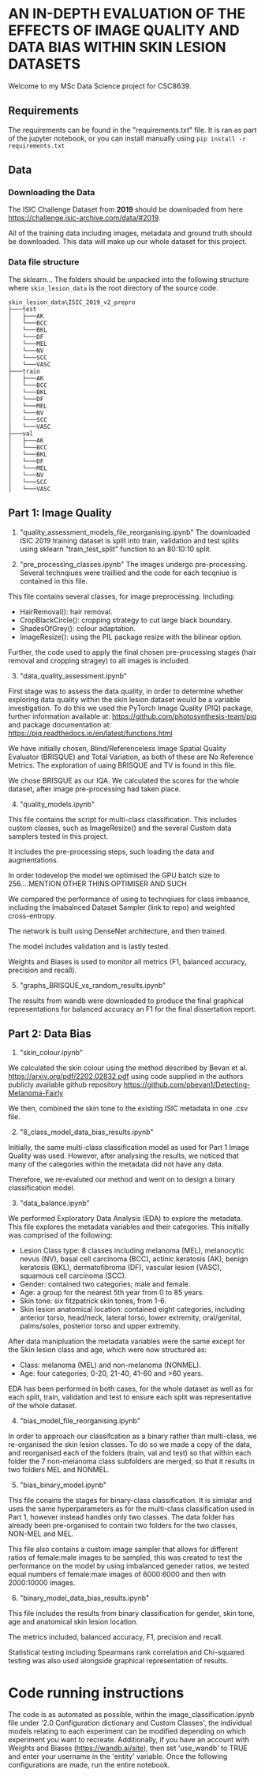 # AN IN-DEPTH EVALUATION OF THE EFFECTS OF IMAGE QUALITY AND DATA BIAS WITHIN SKIN LESION DATASETS
Welcome to my MSc Data Science project for CSC8639.

## Requirements

The requirements can be found in the "requirements.txt" file.
It is ran as part of the jupyter notebook, or you can install manually using `pip install -r requirements.txt`

## Data

### Downloading the Data

The ISIC Challenge Dataset from **2019** should be downloaded from here https://challenge.isic-archive.com/data/#2019.

All of the training data including images, metadata and ground truth should be downloaded. This data will make up our whole dataset for this project.

### Data file structure

The sklearn...
The folders should be unpacked into the following structure where `skin_lesion_data` is the root directory of the source code.

```
skin_lesion_data\ISIC_2019_v2_prepro
├───test
│   ├───AK
│   └───BCC
│   └───BKL
│   └───DF
│   └───MEL
│   └───NV
│   └───SCC
│   └───VASC
├───train
│   ├───AK
│   └───BCC
│   └───BKL
│   └───DF
│   └───MEL
│   └───NV
│   └───SCC
│   └───VASC
├───val
│   ├───AK
│   └───BCC
│   └───BKL
│   └───DF
│   └───MEL
│   └───NV
│   └───SCC
│   └───VASC
```


<!-- - `ISIC-2017_X__Part1_GroundTruth/` contains segmentation maps (used only in EDA) of the skin lesions for each input image
- `ISIC-2017_X_Data/` contains the raw, input images to be classified
- `ISIC-2017_X_Data_metadata.csv` contains patient information for each input image in the corresponding `ISIC-2017_X_Data`
- `ISIC-2017_X_Part3_GroundTruth.csv` contains the classification labels for two classification tests. We only use the `image_id` and `melanoma` columns -->

## Part 1: Image Quality

1. "quality_assessment_models_file_reorganising.ipynb"
The downloaded ISIC 2019 training dataset is split into train, validation and test splits using sklearn "train_test_split" function to an 80:10:10 split.

2. "pre_processing_classes.ipynb"
The images undergo pre-processing. Several technqiues were traillied and the code for each tecqniue is contained in this file.

This file contains several classes, for image preprocessing. Including:
- HairRemoval(): hair removal.
- CropBlackCircle(): cropping strategy to cut large black boundary.
- ShadesOfGrey(): colour adaptation.
- ImageResize(): using the PIL package resize with the bilinear option.

Further, the code used to apply the final chosen pre-processing stages (hair removal and cropping stragey) to all images is included.

3. "data_quality_assessment.ipynb"

First stage was to assess the data quality, in order to determine whether exploring data quality within the skin lesion dataset would be a variable investigation. To do this we used the PyTorch Image Quality (PIQ) package, further information available at: https://github.com/photosynthesis-team/piq and package documentation at: https://piq.readthedocs.io/en/latest/functions.html

We have initially chosen, Blind/Referenceless Image Spatial Quality Evaluator (BRISQUE) and Total Variation, as both of these are No Reference Metrics. The exploration of uaing BRISQUE and TV is found in this file.

We chose BRISQUE as our IQA. We calculated the scores for the whole dataset, after image pre-processing had taken place.

4. "quality_models.ipynb"

This file contains the script for multi-class classification. This includes custom classes, such as ImageResize() and the several Custom data samplers tested in this project.

It includes the pre-processing steps, such loading the data and augmentations.

In order todevelop the model we optimised the GPU batch size to 256....MENTION OTHER THINS OPTIMISER AND SUCH

We compared the performance of using to technqiues for class imbaance, including the Imabalnced Dataset Sampler (link to repo) and weighted cross-entropy.

The network is built using DenseNet architecture, and then trained.

The model includes validation and is lastly tested.

Weights and Biases is used to monitor all metrics (F1, balanced accuracy, precision and recall).

5. "graphs_BRISQUE_vs_random_results.ipynb"

The results from wandb were downloaded to produce the final graphical representations for balanced accuracy an F1 for the final dissertation report.

## Part 2: Data Bias

1. "skin_colour.ipynb"

 We calculated the skin colour using the method described by Bevan et al.  https://arxiv.org/pdf/2202.02832.pdf using code supplied in the authors publicly available github repository https://github.com/pbevan1/Detecting-Melanoma-Fairly

 We then, combined the skin tone to the existing ISIC metadata in one .csv file.

2. "8_class_model_data_bias_results.ipynb"

Initially, the same multi-class classification model as used for Part 1 Image Quality was used. However, after analysing the results, we noticed that many of the categories within the metadata did not have any data.

Therefore, we re-evaluted our method and went on to design a binary classification model.

3. "data_balance.ipynb"

We performed Exploratory Data Analysis (EDA) to explore the metadata. This file explores the metadata variables and their categories. This initially was comprised of the following:

- Lesion Class type: 8 classes including melanoma (MEL), melanocytic nevus (NV), basal cell carcinoma (BCC), actinic keratosis (AK), benign keratosis (BKL), dermatofibroma (DF), vascular lesion (VASC), squamous cell carcinoma (SCC).
- Gender: contained two categories; male and female.
- Age: a group for the nearest 5th year from 0 to 85 years.
- Skin tone: six fitzpatrick skin tones, from 1-6.
- Skin lesion anatomical location: contained eight categories, including anterior torso, head/neck, lateral torso, lower extremity, oral/genital, palms/soles, posterior torso and upper extremity.

After data manipluation the metadata variables were the same except for the Skin lesion class and age, which were now structured as:

- Class: melanoma (MEL) and non-melanoma (NONMEL).
- Age: four categories; 0-20, 21-40, 41-60 and >60 years.

EDA has been performed in both cases, for the whole dataset as well as for each split, train, validation and test to ensure each split was representative of the whole dataset.

4. "bias_model_file_reorganising.ipynb"

In order to approach our classifcation as a binary rather than multi-class, we re-organised the skin lesion classes.
To do so we made a copy of the data, and reorganised each of the folders (train, val and test) so that within each folder the 7 non-melanoma class subfolders are merged, so that it results in two folders MEL and NONMEL.

5. "bias_binary_model.ipynb"

This file conains the stages for binary-class classification. It is simialar and uses the same hyperparameters as for the multi-class classification used in Part 1, however instead handles only two classes. The data folder has already been pre-organised to contain two folders for the two classes, NON-MEL and MEL.

This file also contains a custom image sampler that allows for different ratios of female:male images to be sampled, this was created to test the performance on the model by using imbalanced geneder ratios, we tested equal numbers of female:male images of 6000:6000 and then with 2000:10000 images.

6. "binary_model_data_bias_results.ipynb"

This file includes the results from binary classification for gender, skin tone, age and anatomical skin lesion location.

The metrics included, balanced accuracy, F1, precision and recall.

Statistical testing including Spearmans rank correlation and Chi-squared testing was also used alongside graphical representation of results.

 # Code running instructions
 The code is as automated as possible, within the image_classification.ipynb file under '2.0 Configuration dictionary and Custom Classes', the individual models relating to each experiment can be modified depending on which experiment you want to recreate.
 Additionally, if you have an account with Weights and Biases (https://wandb.ai/site), then set 'use_wandb' to TRUE and enter your username in the 'entity' variable. Once the following configurations are made, run the entire notebook.